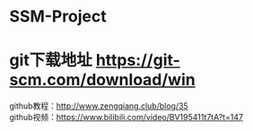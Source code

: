 # SSM-Project

# git下载地址 https://git-scm.com/download/win
github教程：http://www.zengqiang.club/blog/35  
github视频：https://www.bilibili.com/video/BV195411t7tA?t=147
